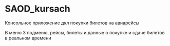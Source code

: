# SAOD_kursach

Консольное приложение дял покупки билетов на авиарейсы

В меню 3 подменю, рейсы, билеты и данные о покупке и сдаче билетов в реальном времени
